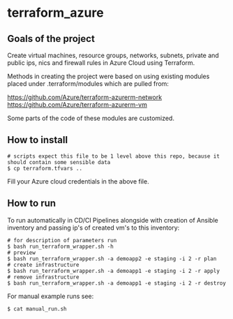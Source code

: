 # terraform_azure

## Goals of the project 

Create virtual machines, resource groups, networks, subnets, private and public ips, nics and firewall rules in Azure Cloud using Terraform.


Methods in creating the project were based on using existing modules placed under .terraform/modules which are pulled from:

https://github.com/Azure/terraform-azurerm-network
https://github.com/Azure/terraform-azurerm-vm

Some parts of the code of these modules are customized.


## How to install
```hcl
# scripts expect this file to be 1 level above this repo, because it should contain some sensible data 
$ cp terraform.tfvars ..
```
Fill your Azure cloud credentials in the above file.


## How to run

To run automatically in CD/CI Pipelines alongside with creation of Ansible inventory and passing ip's of created vm's to this inventory:
```hcl
# for description of parameters run 
$ bash run_terraform_wrapper.sh -h
# preview
$ bash run_terraform_wrapper.sh -a demoapp2 -e staging -i 2 -r plan
# create infrastructure
$ bash run_terraform_wrapper.sh -a demoapp1 -e staging -i 2 -r apply
# remove infrastructure
$ bash run_terraform_wrapper.sh -a demoapp1 -e staging -i 2 -r destroy
```

For manual example runs see:
```hcl
$ cat manual_run.sh
```
